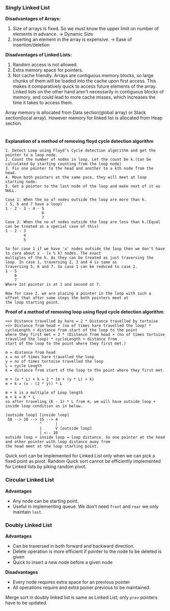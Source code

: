 ### Singly Linked List

**Disadvantages of Arrays:**
1. Size of arrays is fixed. So we must know the upper limit on number of elements in advance. -> Dynamic Size
2. Inserting an element in the array is expensive. -> Ease of insertion/deletion

**Disadvantages of Linked Lists:**
1. Random access is not allowed.
2. Extra memory space for pointers.
3. Not cache friendly. Arrays are contiguous memory blocks, so large chunks of them will be loaded into the cache upon 
first access. This makes it comparatively quick to access future elements of the array. Linked lists on the other hand 
aren't necessarily in contiguous blocks of memory, and could lead to more cache misses, which increases the time it 
takes to access them.

Array memory is allocated from Data section(global array) or Stack section(local array). However memory for linked list
is allocated from Heap section.

#

**Explanation of a method of removing floyd cycle detection algorithm**
```
1. Detect Loop using Floyd’s Cycle detection algorithm and get the pointer to a loop node.
2. Count the number of nodes in loop. Let the count be k.(Can be calculated by starting counting from the loop node)
3. Fix one pointer to the head and another to a kth node from the head.
4. Move both pointers at the same pace, they will meet at loop starting node.
5. Get a pointer to the last node of the loop and make next of it as NULL.

Case 1: When the no of nodes outside the loop are more than k. 
( 5, 6 and 7 have a loop)
1 - 2 - 3 - 4 - 5
                6
                7 
Case 2: When the no of nodes outside the loop are less than k.(Equal can be treated as a special case of this)
1 - 2 - 3
        4
        5
        
So for case 1 if we have 'x' nodes outside the loop then we don't have to care about x - (x % k) nodes. The exact 
multiples of the k. As they can be treated as just traversing the loop. In case 1, traversing 2, 3 and 4 is same as 
traversing 5, 6 and 7. So case 1 can be reduced to case 2.
1 - 5
    6
    7
Where 1st pointer is at 1 and second at 7.

Now for case 2. we are placing a pointer in the loop with such a offset that after some steps the both pointers meet at 
the loop starting point.
```

**Proof of a method of removing loop using floyd cycle detection algorithm**:
```
>>> Distance travelled by hare = 2 * Distance travelled by tortoise
>>> Distance from head + (no of times hare travelled the loop) * cycleLength + distance from start of the loop to the point
where they first met = 2 * (Distance from head + (no of times tortoise travelled the loop) * cycleLength + distance from
start of the loop to the point where they first met.)

m = distance from head
x = no of times hare travelled the loop
y = no of times tortoise travelled the loop
L = cycle Length
k = distance from start of the loop to the point where they first met.
 
m + (x * L) + k = 2 * (m + (y * L) + k)
m + k = (x - (2 * y)) * L

m + k is a multiple of Loop length
m + k = K * L
so after traveling (K - 1) * L from m, we will have outside loop + inside loop condition as in below.

[outside loop] [inside loop]
 50 --> 20 --> 15 --> 4
               ^      |
               |      V [outside loop]
               | <-- 10
outside loop + inside loop = loop distance. So one pointer at the head and other pointer with loop distance away from
the head meet at the loop starting point.
```

Quick sort can be implemented for Linked List only when we can pick a fixed point as pivot. Random Quick sort cannot be 
efficiently implemented for Linked lists by piking random pivot.

### Circular Linked List

**Advantages**
* Any node can be starting point.
* Useful in implementing queue. We don't need `front` and `rear` we only maintain `last`.

### Doubly Linked List

**Advantages**
* Can be traversed in both forward and backward direction.
* Delete operation is more efficient if pointer to the node to be deleted is given
* Quick to insert a new node before a given node

**Disadvantages**
* Every node requires extra space for an previous pointer
* All operations require and extra poiner previous to be maintained.

Merge sort in doubly linked list is same as Linked List; only `prev` pointers have to be updated.